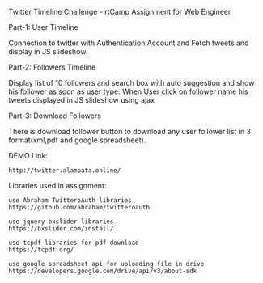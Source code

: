 Twitter Timeline Challenge - rtCamp Assignment for Web Engineer

Part-1: User Timeline

Connection to twitter with Authentication Account and Fetch tweets and display in JS slideshow.

Part-2: Followers Timeline

Display list of 10 followers and search box with auto suggestion and show his follower as soon as user type.
When User click on follower name his tweets displayed in JS slideshow using ajax

Part-3: Download Followers


There is download follower button to download any user follower list in 3 format(xml,pdf and google spreadsheet).

DEMO Link:

    http://twitter.alampata.online/

Libraries used in assignment:

    use Abraham TwitteroAuth libraries
    https://github.com/abraham/twitteroauth

    use jquery bxslider libraries  
    https://bxslider.com/install/

    use tcpdf libraries for pdf download
    https://tcpdf.org/

    use google spreadsheet api for uploading file in drive
    https://developers.google.com/drive/api/v3/about-sdk